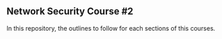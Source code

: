 ## Network Security Course #2
In this repository, the outlines to follow for each sections of this courses.
